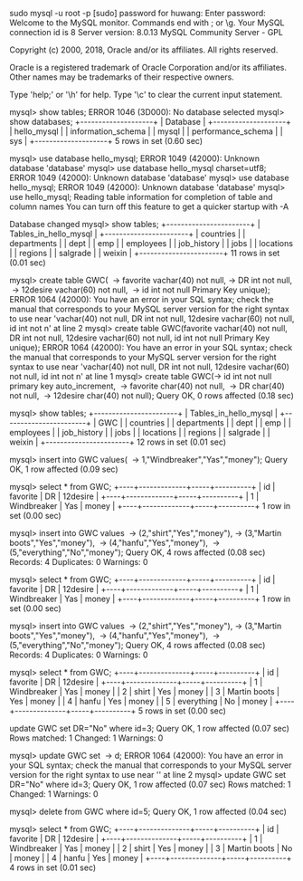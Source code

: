 sudo mysql -u root -p
[sudo] password for huwang: 
Enter password: 
Welcome to the MySQL monitor.  Commands end with ; or \g.
Your MySQL connection id is 8
Server version: 8.0.13 MySQL Community Server - GPL

Copyright (c) 2000, 2018, Oracle and/or its affiliates. All rights reserved.

Oracle is a registered trademark of Oracle Corporation and/or its
affiliates. Other names may be trademarks of their respective
owners.

Type 'help;' or '\h' for help. Type '\c' to clear the current input statement.

mysql> show tables;
ERROR 1046 (3D000): No database selected
mysql> show databases;
+--------------------+
| Database           |
+--------------------+
| hello_mysql        |
| information_schema |
| mysql              |
| performance_schema |
| sys                |
+--------------------+
5 rows in set (0.60 sec)

mysql> use database hello_mysql;
ERROR 1049 (42000): Unknown database 'database'
mysql> use database hello_mysql charset=utf8;
ERROR 1049 (42000): Unknown database 'database'
mysql> use database hello_mysql;
ERROR 1049 (42000): Unknown database 'database'
mysql> use hello_mysql;
Reading table information for completion of table and column names
You can turn off this feature to get a quicker startup with -A

Database changed
mysql> show tables;
+-----------------------+
| Tables_in_hello_mysql |
+-----------------------+
| countries             |
| departments           |
| dept                  |
| emp                   |
| employees             |
| job_history           |
| jobs                  |
| locations             |
| regions               |
| salgrade              |
| weixin                |
+-----------------------+
11 rows in set (0.01 sec)

mysql> create table GWC(
​    -> favorite vachar(40) not null,
​    -> DR int not null,
​    -> 12desire vachar(60) not null,
​    -> id int not null Primary Key unique);
ERROR 1064 (42000): You have an error in your SQL syntax; check the manual that corresponds to your MySQL server version for the right syntax to use near 'vachar(40) not null,
DR int not null,
12desire vachar(60) not null,
id int not n' at line 2
mysql> create table GWC(favorite vachar(40) not null, DR int not null, 12desire vachar(60) not null, id int not null Primary Key unique);
ERROR 1064 (42000): You have an error in your SQL syntax; check the manual that corresponds to your MySQL server version for the right syntax to use near 'vachar(40) not null, DR int not null, 12desire vachar(60) not null, id int not n' at line 1
mysql> create table GWC(
​    -> id int not null primary key auto_increment,
​    -> favorite char(40) not null,
​    -> DR char(40) not null,
​    -> 12desire char(40) not null);
Query OK, 0 rows affected (0.18 sec)

mysql> show tables;
+-----------------------+
| Tables_in_hello_mysql |
+-----------------------+
| GWC                   |
| countries             |
| departments           |
| dept                  |
| emp                   |
| employees             |
| job_history           |
| jobs                  |
| locations             |
| regions               |
| salgrade              |
| weixin                |
+-----------------------+
12 rows in set (0.01 sec)

mysql> insert into GWC values(
​    -> 1,"Windbreaker","Yas","money");
Query OK, 1 row affected (0.09 sec)

mysql> select * from GWC;
+----+-------------+-----+----------+
| id | favorite    | DR  | 12desire |
+----+-------------+-----+----------+
|  1 | Windbreaker | Yas | money    |
+----+-------------+-----+----------+
1 row in set (0.00 sec)

mysql> insert into GWC values
​    -> (2,"shirt","Yes","money"),
​    -> (3,"Martin boots","Yes","money"),
​    -> (4,"hanfu","Yes","money"),
​    -> (5,"everything","No","money");
Query OK, 4 rows affected (0.08 sec)
Records: 4  Duplicates: 0  Warnings: 0

mysql> select * from GWC;
+----+-------------+-----+----------+
| id | favorite    | DR  | 12desire |
+----+-------------+-----+----------+
|  1 | Windbreaker | Yas | money    |
+----+-------------+-----+----------+
1 row in set (0.00 sec)

mysql> insert into GWC values
​    -> (2,"shirt","Yes","money"),
​    -> (3,"Martin boots","Yes","money"),
​    -> (4,"hanfu","Yes","money"),
​    -> (5,"everything","No","money");
Query OK, 4 rows affected (0.08 sec)
Records: 4  Duplicates: 0  Warnings: 0

mysql> select * from GWC;
+----+--------------+-----+----------+
| id | favorite     | DR  | 12desire |
+----+--------------+-----+----------+
|  1 | Windbreaker  | Yas | money    |
|  2 | shirt        | Yes | money    |
|  3 | Martin boots | Yes | money    |
|  4 | hanfu        | Yes | money    |
|  5 | everything   | No  | money    |
+----+--------------+-----+----------+
5 rows in set (0.00 sec)

update GWC set DR="No" where id=3;
Query OK, 1 row affected (0.07 sec)
Rows matched: 1  Changed: 1  Warnings: 0

mysql> update GWC set 
​    -> d;
ERROR 1064 (42000): You have an error in your SQL syntax; check the manual that corresponds to your MySQL server version for the right syntax to use near '' at line 2
mysql> update GWC set DR="No" where id=3;
Query OK, 1 row affected (0.07 sec)
Rows matched: 1  Changed: 1  Warnings: 0

mysql> delete from GWC where id=5;
Query OK, 1 row affected (0.04 sec)

mysql> select * from GWC;
+----+--------------+-----+----------+
| id | favorite     | DR  | 12desire |
+----+--------------+-----+----------+
|  1 | Windbreaker  | Yas | money    |
|  2 | shirt        | Yes | money    |
|  3 | Martin boots | No  | money    |
|  4 | hanfu        | Yes | money    |
+----+--------------+-----+----------+
4 rows in set (0.01 sec)